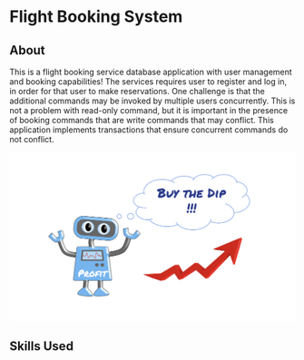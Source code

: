 # Flight Booking System

## About

This is a flight booking service database application with user management and booking capabilities! The services requires user to register and log in, in order for that user to make reservations. One challenge is that the additional commands may be invoked by multiple users concurrently. This is not a problem with read-only command, but it is important in the presence of booking commands that are write commands that may conflict. This application implements transactions that ensure concurrent commands do not conflict.

![Cover_Page](https://github.com/leonz12345/Algorithmic_Stock_Trading/blob/master/Writeup/algorithmic_stock_trading.png?raw=true)

## Skills Used

